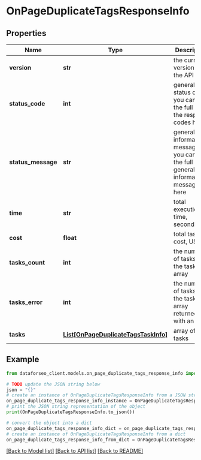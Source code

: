 # OnPageDuplicateTagsResponseInfo


## Properties

Name | Type | Description | Notes
------------ | ------------- | ------------- | -------------
**version** | **str** | the current version of the API | [optional] 
**status_code** | **int** | general status code you can find the full list of the response codes here | [optional] 
**status_message** | **str** | general informational message you can find the full list of general informational messages here | [optional] 
**time** | **str** | total execution time, seconds | [optional] 
**cost** | **float** | total tasks cost, USD | [optional] 
**tasks_count** | **int** | the number of tasks in the tasks array | [optional] 
**tasks_error** | **int** | the number of tasks in the tasks array returned with an error | [optional] 
**tasks** | [**List[OnPageDuplicateTagsTaskInfo]**](OnPageDuplicateTagsTaskInfo.md) | array of tasks | [optional] 

## Example

```python
from dataforseo_client.models.on_page_duplicate_tags_response_info import OnPageDuplicateTagsResponseInfo

# TODO update the JSON string below
json = "{}"
# create an instance of OnPageDuplicateTagsResponseInfo from a JSON string
on_page_duplicate_tags_response_info_instance = OnPageDuplicateTagsResponseInfo.from_json(json)
# print the JSON string representation of the object
print(OnPageDuplicateTagsResponseInfo.to_json())

# convert the object into a dict
on_page_duplicate_tags_response_info_dict = on_page_duplicate_tags_response_info_instance.to_dict()
# create an instance of OnPageDuplicateTagsResponseInfo from a dict
on_page_duplicate_tags_response_info_from_dict = OnPageDuplicateTagsResponseInfo.from_dict(on_page_duplicate_tags_response_info_dict)
```
[[Back to Model list]](../README.md#documentation-for-models) [[Back to API list]](../README.md#documentation-for-api-endpoints) [[Back to README]](../README.md)


